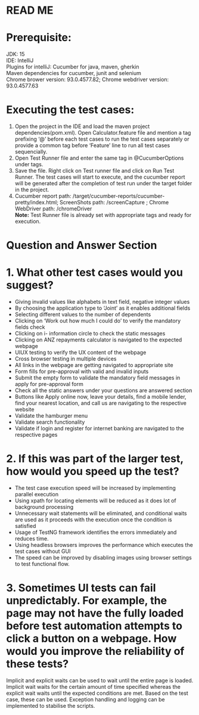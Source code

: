 # READ ME
# Prerequisite:  
JDK: 15  
IDE: IntelliJ  
Plugins for intelliJ: Cucumber for java, maven, gherkin  
Maven dependencies for cucumber, junit and selenium  
Chrome brower version: 93.0.4577.82; Chrome webdriver version:  93.0.4577.63

# Executing the test cases:
1.	Open the project in the IDE and load the maven project dependencies(pom.xml). Open Calculator.feature file and mention a tag prefixing ‘@’ before each test cases to run the test cases separately or provide a common tag before ‘Feature’ line to run all test cases sequencially.
2.	Open Test Runner file and enter the same tag in @CucumberOptions under tags.
3.	Save the file. Right click on Test runner file and click on Run Test Runner. The test cases will start to execute, and the cucumber report will be generated after the completion of test run under the target folder in the project.
4. Cucumber report path: /target/cucumber-reports/cucumber-pretty/index.html; ScreenShots path: /screenCapture ; Chrome WebDriver path: /chromeDriver  
**Note:** Test Runner file is already set with appropriate tags and ready for execution.

# Question and Answer Section
# 1. What other test cases would you suggest?
-	Giving invalid values like alphabets in text field, negative integer values 
-	By choosing the application type to ‘Joint’ as it enables additional fields 
-	Selecting different values to the number of dependents
-	Clicking on ‘Work out how much I could do’ to verify the mandatory fields check
-	Clicking on i- information circle to check the static messages
-	Clicking on ANZ repayments calculator is navigated to the expected webpage
-	UIUX testing to verify the UX content of the webpage 
-	Cross browser testing in multiple devices
-	All links in the webpage are getting navigated to appropriate site
-	Form fills for pre-approval with valid and invalid inputs
-	Submit the empty form to validate the mandatory field messages in apply for pre-approval form
-	Check all the static answers under your questions are answered section
-	Buttons like Apply online now, leave your details, find a mobile lender, find your nearest location, and call us are navigating to the respective website
-	Validate the hamburger menu
-	Validate search functionality 
-	Validate if login and register for internet banking are navigated to the respective pages

# 2. If this was part of the larger test, how would you speed up the test?
-	The test case execution speed will be increased by implementing parallel execution 
-	Using xpath for locating elements will be reduced as it does lot of background processing
-	Unnecessary wait statements will be eliminated, and conditional waits are used as it proceeds with the execution once the condition is satisfied 
-	Usage of TestNG framework identifies the errors immediately and reduces time.
-	Using headless browsers improves the performance which executes the test cases without GUI
-	The speed can be improved by disabling images using browser settings to test functional flow.

# 3. Sometimes UI tests can fail unpredictably. For example, the page may not have the fully loaded before test automation attempts to click a button on a webpage. How would you improve the reliability of these tests?
Implicit and explicit waits can be used to wait until the entire page is loaded. Implicit wait waits for the certain amount of time specified whereas the explicit wait waits until the expected conditions are met. Based on the test case, these can be used. Exception handling and logging can be implemented to stabilise the scripts.
